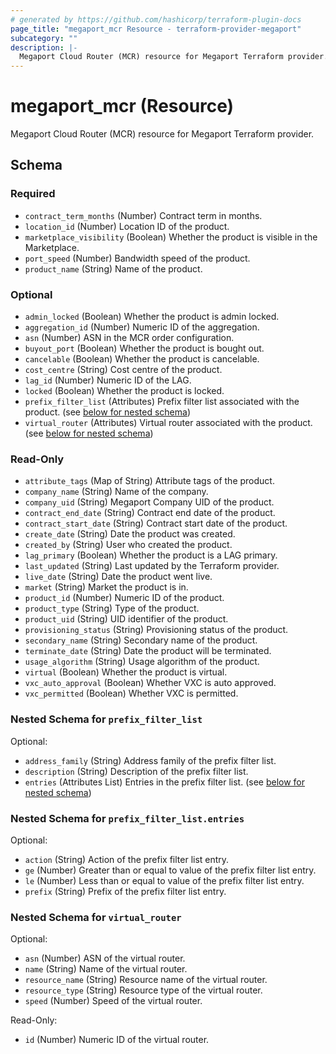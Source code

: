 ```yaml
---
# generated by https://github.com/hashicorp/terraform-plugin-docs
page_title: "megaport_mcr Resource - terraform-provider-megaport"
subcategory: ""
description: |-
  Megaport Cloud Router (MCR) resource for Megaport Terraform provider.
---
```


# megaport_mcr (Resource)

Megaport Cloud Router (MCR) resource for Megaport Terraform provider.



<!-- schema generated by tfplugindocs -->
## Schema

### Required

- `contract_term_months` (Number) Contract term in months.
- `location_id` (Number) Location ID of the product.
- `marketplace_visibility` (Boolean) Whether the product is visible in the Marketplace.
- `port_speed` (Number) Bandwidth speed of the product.
- `product_name` (String) Name of the product.

### Optional

- `admin_locked` (Boolean) Whether the product is admin locked.
- `aggregation_id` (Number) Numeric ID of the aggregation.
- `asn` (Number) ASN in the MCR order configuration.
- `buyout_port` (Boolean) Whether the product is bought out.
- `cancelable` (Boolean) Whether the product is cancelable.
- `cost_centre` (String) Cost centre of the product.
- `lag_id` (Number) Numeric ID of the LAG.
- `locked` (Boolean) Whether the product is locked.
- `prefix_filter_list` (Attributes) Prefix filter list associated with the product. (see [below for nested schema](#nestedatt--prefix_filter_list))
- `virtual_router` (Attributes) Virtual router associated with the product. (see [below for nested schema](#nestedatt--virtual_router))

### Read-Only

- `attribute_tags` (Map of String) Attribute tags of the product.
- `company_name` (String) Name of the company.
- `company_uid` (String) Megaport Company UID of the product.
- `contract_end_date` (String) Contract end date of the product.
- `contract_start_date` (String) Contract start date of the product.
- `create_date` (String) Date the product was created.
- `created_by` (String) User who created the product.
- `lag_primary` (Boolean) Whether the product is a LAG primary.
- `last_updated` (String) Last updated by the Terraform provider.
- `live_date` (String) Date the product went live.
- `market` (String) Market the product is in.
- `product_id` (Number) Numeric ID of the product.
- `product_type` (String) Type of the product.
- `product_uid` (String) UID identifier of the product.
- `provisioning_status` (String) Provisioning status of the product.
- `secondary_name` (String) Secondary name of the product.
- `terminate_date` (String) Date the product will be terminated.
- `usage_algorithm` (String) Usage algorithm of the product.
- `virtual` (Boolean) Whether the product is virtual.
- `vxc_auto_approval` (Boolean) Whether VXC is auto approved.
- `vxc_permitted` (Boolean) Whether VXC is permitted.

<a id="nestedatt--prefix_filter_list"></a>
### Nested Schema for `prefix_filter_list`

Optional:

- `address_family` (String) Address family of the prefix filter list.
- `description` (String) Description of the prefix filter list.
- `entries` (Attributes List) Entries in the prefix filter list. (see [below for nested schema](#nestedatt--prefix_filter_list--entries))

<a id="nestedatt--prefix_filter_list--entries"></a>
### Nested Schema for `prefix_filter_list.entries`

Optional:

- `action` (String) Action of the prefix filter list entry.
- `ge` (Number) Greater than or equal to value of the prefix filter list entry.
- `le` (Number) Less than or equal to value of the prefix filter list entry.
- `prefix` (String) Prefix of the prefix filter list entry.



<a id="nestedatt--virtual_router"></a>
### Nested Schema for `virtual_router`

Optional:

- `asn` (Number) ASN of the virtual router.
- `name` (String) Name of the virtual router.
- `resource_name` (String) Resource name of the virtual router.
- `resource_type` (String) Resource type of the virtual router.
- `speed` (Number) Speed of the virtual router.

Read-Only:

- `id` (Number) Numeric ID of the virtual router.
